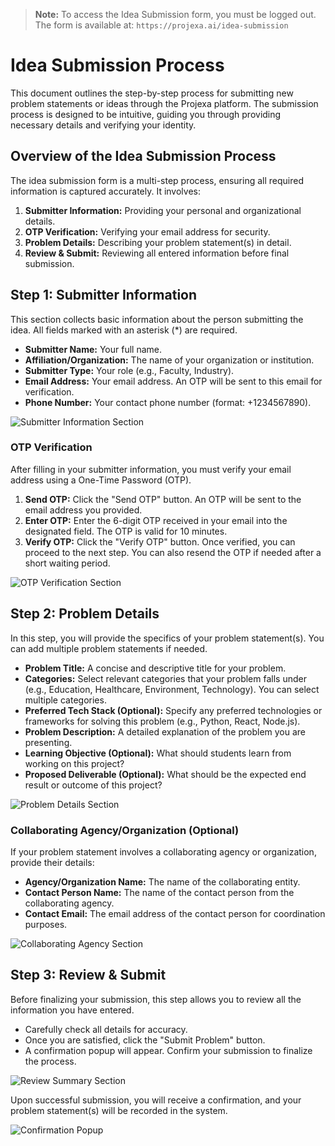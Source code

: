 > **Note:** To access the Idea Submission form, you must be logged out. The form is available at: `https://projexa.ai/idea-submission`

# Idea Submission Process

This document outlines the step-by-step process for submitting new problem statements or ideas through the Projexa platform. The submission process is designed to be intuitive, guiding you through providing necessary details and verifying your identity.

## Overview of the Idea Submission Process

The idea submission form is a multi-step process, ensuring all required information is captured accurately. It involves:

1.  **Submitter Information:** Providing your personal and organizational details.
2.  **OTP Verification:** Verifying your email address for security.
3.  **Problem Details:** Describing your problem statement(s) in detail.
4.  **Review & Submit:** Reviewing all entered information before final submission.

## Step 1: Submitter Information

This section collects basic information about the person submitting the idea. All fields marked with an asterisk (\*) are required.

- **Submitter Name:** Your full name.
- **Affiliation/Organization:** The name of your organization or institution.
- **Submitter Type:** Your role (e.g., Faculty, Industry).
- **Email Address:** Your email address. An OTP will be sent to this email for verification.
- **Phone Number:** Your contact phone number (format: +1234567890).

![Submitter Information Section](assets/images/idea_submission_form_step1_submitter_info.png)

### OTP Verification

After filling in your submitter information, you must verify your email address using a One-Time Password (OTP).

1.  **Send OTP:** Click the "Send OTP" button. An OTP will be sent to the email address you provided.
2.  **Enter OTP:** Enter the 6-digit OTP received in your email into the designated field. The OTP is valid for 10 minutes.
3.  **Verify OTP:** Click the "Verify OTP" button. Once verified, you can proceed to the next step. You can also resend the OTP if needed after a short waiting period.

![OTP Verification Section](assets/images/idea_submission_form_step1_otp_section.png)

## Step 2: Problem Details

In this step, you will provide the specifics of your problem statement(s). You can add multiple problem statements if needed.

- **Problem Title:** A concise and descriptive title for your problem.
- **Categories:** Select relevant categories that your problem falls under (e.g., Education, Healthcare, Environment, Technology). You can select multiple categories.
- **Preferred Tech Stack (Optional):** Specify any preferred technologies or frameworks for solving this problem (e.g., Python, React, Node.js).
- **Problem Description:** A detailed explanation of the problem you are presenting.
- **Learning Objective (Optional):** What should students learn from working on this project?
- **Proposed Deliverable (Optional):** What should be the expected end result or outcome of this project?

![Problem Details Section](assets/images/idea_submission_form_step2_problem_details.png)

### Collaborating Agency/Organization (Optional)

If your problem statement involves a collaborating agency or organization, provide their details:

- **Agency/Organization Name:** The name of the collaborating entity.
- **Contact Person Name:** The name of the contact person from the collaborating agency.
- **Contact Email:** The email address of the contact person for coordination purposes.

![Collaborating Agency Section](assets/images/idea_submission_form_step2_collaborating_agency.png)

## Step 3: Review & Submit

Before finalizing your submission, this step allows you to review all the information you have entered.

- Carefully check all details for accuracy.
- Once you are satisfied, click the "Submit Problem" button.
- A confirmation popup will appear. Confirm your submission to finalize the process.

![Review Summary Section](assets/images/idea_submission_form_step3_review_summary.png)

Upon successful submission, you will receive a confirmation, and your problem statement(s) will be recorded in the system.

![Confirmation Popup](assets/images/idea_submission_form_confirmation_popup.png)
